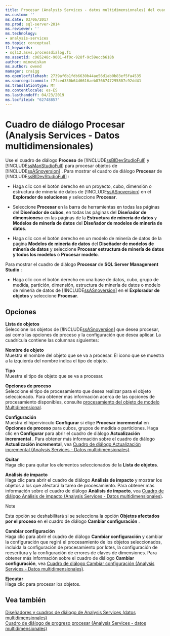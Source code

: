 ```yaml
---
title: Procesar (Analysis Services - datos multidimensionales) del cuadro de diálogo | Microsoft Docs
ms.custom: ''
ms.date: 03/06/2017
ms.prod: sql-server-2014
ms.reviewer: ''
ms.technology:
- analysis-services
ms.topic: conceptual
f1_keywords:
- sql12.asvs.processdialog.f1
ms.assetid: c065248c-9001-4f0c-928f-9c59eccb618b
author: minewiskan
ms.author: owend
manager: craigg
ms.openlocfilehash: 2739af6b1fdb6630b44ae56d1ab0b83ef5fa4535
ms.sourcegitcommit: f7fced330b64d6616aeb8766747295807c92dd41
ms.translationtype: MT
ms.contentlocale: es-ES
ms.lasthandoff: 04/23/2019
ms.locfileid: "62748857"
---
```

# <a name="process-dialog-box-analysis-services---multidimensional-data"></a>Cuadro de diálogo Procesar (Analysis Services - Datos multidimensionales)
  Use el cuadro de diálogo **Proceso** de [!INCLUDE[ssBIDevStudioFull](../includes/ssbidevstudiofull-md.md)] y [!INCLUDE[ssManStudioFull](../includes/ssmanstudiofull-md.md)] para procesar objetos de [!INCLUDE[ssASnoversion](../includes/ssasnoversion-md.md)] . Para mostrar el cuadro de diálogo **Procesar** de [!INCLUDE[ssBIDevStudioFull](../includes/ssbidevstudiofull-md.md)] :  
  
-   Haga clic con el botón derecho en un proyecto, cubo, dimensión o estructura de minería de datos de [!INCLUDE[ssASnoversion](../includes/ssasnoversion-md.md)] en el **Explorador de soluciones** y seleccione **Procesar**.  
  
-   Seleccione **Procesar** en la barra de herramientas en todas las páginas del **Diseñador de cubos**, en todas las páginas del **Diseñador de dimensiones**o en las páginas de la **Estructura de minería de datos** y **Modelos de minería de datos** del **Diseñador de modelos de minería de datos**.  
  
-   Haga clic con el botón derecho en un modelo de minería de datos de la página **Modelos de minería de datos** del **Diseñador de modelos de minería de datos** y seleccione **Procesar estructura de minería de datos y todos los modelos** o **Procesar modelo**.  
  
 Para mostrar el cuadro de diálogo **Procesar** de **SQL Server Management Studio** :  
  
-   Haga clic con el botón derecho en una base de datos, cubo, grupo de medida, partición, dimensión, estructura de minería de datos o modelo de minería de datos de [!INCLUDE[ssASnoversion](../includes/ssasnoversion-md.md)] en el **Explorador de objetos** y seleccione **Procesar**.  
  
## <a name="options"></a>Opciones  
 **Lista de objetos**  
 Seleccione los objetos de [!INCLUDE[ssASnoversion](../includes/ssasnoversion-md.md)] que desea procesar, así como las opciones de proceso y la configuración que desea aplicar. La cuadrícula contiene las columnas siguientes:  
  
 **Nombre de objeto**  
 Muestra el nombre del objeto que se va a procesar. El icono que se muestra a la izquierda del nombre indica el tipo de objeto.  
  
 **Tipo**  
 Muestra el tipo de objeto que se va a procesar.  
  
 **Opciones de proceso**  
 Seleccione el tipo de procesamiento que desea realizar para el objeto seleccionado. Para obtener más información acerca de las opciones de procesamiento disponibles, consulte [procesamiento del objeto de modelo Multidimensional](multidimensional-models/processing-a-multidimensional-model-analysis-services.md).  
  
 **Configuración**  
 Muestra el hipervínculo **Configurar** si elige **Procesar incremental** en **Opciones de proceso** para cubos, grupos de medida o particiones. Haga clic en **Configurar** para abrir el cuadro de diálogo **Actualización incremental** . Para obtener más información sobre el cuadro de diálogo **Actualización incremental**, vea [Cuadro de diálogo Actualización incremental &#40;Analysis Services - Datos multidimensionales&#41;](incremental-update-dialog-box-analysis-services-multidimensional-data.md).  
  
 **Quitar**  
 Haga clic para quitar los elementos seleccionados de la **Lista de objetos**.  
  
 **Análisis de impacto**  
 Haga clic para abrir el cuadro de diálogo **Análisis de impacto** y mostrar los objetos a los que afectará la tarea de procesamiento. Para obtener más información sobre el cuadro de diálogo **Análisis de impacto**, vea [Cuadro de diálogo Análisis de impacto &#40;Analysis Services - Datos multidimensionales&#41;](impact-analysis-dialog-box-analysis-services-multidimensional-data.md).  
  
> [!NOTE]  
>  Esta opción se deshabilitará si se selecciona la opción **Objetos afectados por el proceso** en el cuadro de diálogo **Cambiar configuración** .  
  
 **Cambiar configuración**  
 Haga clic para abrir el cuadro de diálogo **Cambiar configuración** y cambiar la configuración que regirá el procesamiento de los objetos seleccionados, incluida la configuración de procesamiento por lotes, la configuración de reescritura y la configuración de errores de claves de dimensiones. Para obtener más información sobre el cuadro de diálogo **Cambiar configuración**, vea [Cuadro de diálogo Cambiar configuración &#40;Analysis Services - Datos multidimensionales&#41;](change-settings-dialog-box-analysis-services-multidimensional-data.md).  
  
 **Ejecutar**  
 Haga clic para procesar los objetos.  
  
## <a name="see-also"></a>Vea también  
 [Diseñadores y cuadros de diálogo de Analysis Services &#40;datos multidimensionales&#41;](analysis-services-designers-and-dialog-boxes-multidimensional-data.md)   
 [Cuadro de diálogo de progreso procesar &#40;Analysis Services - datos multidimensionales&#41;](process-progress-dialog-box-analysis-services-multidimensional-data.md)  
  
  
